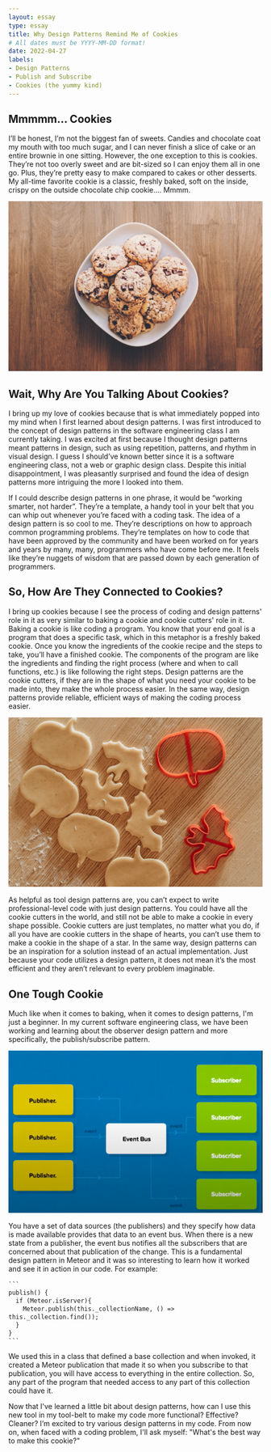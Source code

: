 ```yaml
---
layout: essay
type: essay
title: Why Design Patterns Remind Me of Cookies
# All dates must be YYYY-MM-DD format!
date: 2022-04-27
labels:
- Design Patterns
- Publish and Subscribe
- Cookies (the yummy kind)
---
```


## Mmmmm… Cookies
I’ll be honest, I’m not the biggest fan of sweets. Candies and chocolate coat my mouth with too much sugar, and I can never finish a slice of cake or an entire brownie in one sitting. However, the one exception to this is cookies. They’re not too overly sweet and are bit-sized so I can enjoy them all in one go. Plus, they’re pretty easy to make compared to cakes or other desserts. My all-time favorite cookie is a classic, freshly baked, soft on the inside, crispy on the outside chocolate chip cookie…. Mmmm.

<img class="ui large rounded centered image" src="../images/cookies.jpg" alt=".../images/cookies.jpg">

## Wait, Why Are You Talking About Cookies?
I bring up my love of cookies because that is what immediately popped into my mind when I first learned about design patterns. I was first introduced to the concept of design patterns in the software engineering class I am currently taking. I was excited at first because I thought design patterns meant patterns in design, such as using repetition, patterns, and rhythm in visual design. I guess I should’ve known better since it is a software engineering class, not a web or graphic design class. Despite this initial disappointment, I was pleasantly surprised and found the idea of design patterns more intriguing the more I looked into them.

If I could describe design patterns in one phrase, it would be “working smarter, not harder”. They’re a template, a handy tool in your belt that you can whip out whenever you’re faced with a coding task. The idea of a design pattern is so cool to me. They’re descriptions on how to approach common programming problems. They’re templates on how to code that have been approved by the community and have been worked on for years and years by many, many, programmers who have come before me. It feels like they’re nuggets of wisdom that are passed down by each generation of programmers.

## So, How Are They Connected to Cookies?
I bring up cookies because I see the process of coding and design patterns' role in it as very similar to baking a cookie and cookie cutters' role in it. Baking a cookie is like coding a program. You know that your end goal is a program that does a specific task, which in this metaphor is a freshly baked cookie. Once you know the ingredients of the cookie recipe and the steps to take, you’ll have a finished cookie. The components of the program are like the ingredients and finding the right process (where and when to call functions, etc.) is like following the right steps. Design patterns are the cookie cutters, if they are in the shape of what you need your cookie to be made into, they make the whole process easier. In the same way, design patterns provide reliable, efficient ways of making the coding process easier.

<img class="ui medium left floated image" src="../images/cookie-cutters.jpg" alt=".../images/cookies.jpg">

As helpful as tool design patterns are, you can’t expect to write professional-level code with just design patterns. You could have all the cookie cutters in the world, and still not be able to make a cookie in every shape possible. Cookie cutters are just templates, no matter what you do, if all you have are cookie cutters in the shape of hearts, you can’t use them to make a cookie in the shape of a star. In the same way, design patterns can be an inspiration for a solution instead of an actual implementation. Just because your code utilizes a design pattern, it does not mean it’s the most efficient and they aren’t relevant to every problem imaginable.


## One Tough Cookie
Much like when it comes to baking, when it comes to design patterns, I'm just a beginner. In my current software engineering class, we have been working and learning about the observer design pattern and more specifically, the publish/subscribe pattern. 

<img class="ui large rounded centered image" src="../images/sub-pub.png" alt=".../images/">

You have a set of data sources (the publishers) and they specify how data is made available provides that data to an event bus. When there is a new state from a publisher, the event bus notifies all the subscribers that are concerned about that publication of the change. This is a fundamental design pattern in Meteor and it was so interesting to learn how it worked and see it in action in our code. For example: 
````
```
publish() {
  if (Meteor.isServer){
    Meteor.publish(this._collectionName, () => this._collection.find());
  }
}
```
````
We used this in a class that defined a base collection and when invoked, it created a Meteor publication that made it so when you subscribe to that publication, you will have access to everything in the entire collection. So, any part of the program that needed access to any part of this collection could have it. 


Now that I've learned a little bit about design patterns, how can I use this new tool in my tool-belt to make my code more functional? Effective? Cleaner? I’m excited to try various design patterns in my code. From now on, when faced with a coding problem, I'll ask myself: "What's the best way to make this cookie?"  



